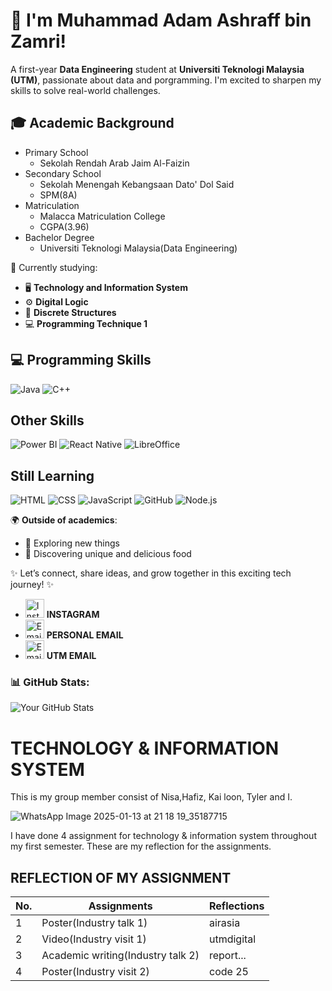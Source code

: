 # 👋 I'm Muhammad Adam Ashraff bin Zamri!

A first-year **Data Engineering** student at **Universiti Teknologi Malaysia (UTM)**, passionate about data and porgramming. I'm excited to sharpen my skills to solve real-world challenges.

##  🎓 Academic Background
- Primary School
  - Sekolah Rendah Arab Jaim Al-Faizin
- Secondary School
  - Sekolah Menengah Kebangsaan Dato' Dol Said
  - SPM(8A)
- Matriculation
  - Malacca Matriculation College
  - CGPA(3.96)
- Bachelor Degree
  - Universiti Teknologi Malaysia(Data Engineering)

📘 Currently studying:  
- 🖥️ **Technology and Information System**  
- ⚙️ **Digital Logic**  
- 🔢 **Discrete Structures**  
- 💻 **Programming Technique 1**

## 💻 Programming Skills
![Java](https://img.shields.io/badge/Java-ED8B00?style=for-the-badge&logo=java&logoColor=white) ![C++](https://img.shields.io/badge/C++-00599C?style=for-the-badge&logo=cplusplus&logoColor=white)
## Other Skills
![Power BI](https://img.shields.io/badge/Power%20BI-F2C811?style=for-the-badge&logo=powerbi&logoColor=black) ![React Native](https://img.shields.io/badge/React%20Native-61DAFB?style=for-the-badge&logo=react&logoColor=black)  ![LibreOffice](https://img.shields.io/badge/LibreOffice-18A303?style=for-the-badge&logo=libreoffice&logoColor=white)
## Still Learning
![HTML](https://img.shields.io/badge/HTML5-E34F26?style=for-the-badge&logo=html5&logoColor=white)  ![CSS](https://img.shields.io/badge/CSS3-1572B6?style=for-the-badge&logo=css3&logoColor=white)  ![JavaScript](https://img.shields.io/badge/JavaScript-F7DF1E?style=for-the-badge&logo=javascript&logoColor=black)  ![GitHub](https://img.shields.io/badge/GitHub-181717?style=for-the-badge&logo=github&logoColor=white) ![Node.js](https://img.shields.io/badge/Node.js-339933?style=for-the-badge&logo=nodedotjs&logoColor=white) 

🌍 **Outside of academics**:  
- 🚀 Exploring new things  
- 🍜 Discovering unique and delicious food  

✨ Let’s connect, share ideas, and grow together in this exciting tech journey! ✨
- <a href="https://instagram.com/your_instagram_adam._.ashraff" target="_blank"><img src="https://img.icons8.com/fluency/48/000000/instagram-new.png" alt="Instagram" width="30"/></a> **INSTAGRAM**
- <a href="mailto:adamzamri09@gmail.com" target="_blank"><img src="https://img.icons8.com/color/48/000000/gmail-new.png" alt="Email" width="30"/></a> **PERSONAL EMAIL**
- <a href="mailto:muhammadadamashraff@graduate.utm.my" target="_blank"><img src="https://img.icons8.com/color/48/000000/gmail-new.png" alt="Email" width="30"/></a> **UTM EMAIL**

### 📊 GitHub Stats:
![Your GitHub Stats](https://github-readme-stats.vercel.app/api?username=AdamAshraffZamri&show_icons=true&theme=radical)  

# TECHNOLOGY & INFORMATION SYSTEM
This is my group member consist of Nisa,Hafiz, Kai loon, Tyler and I.

![WhatsApp Image 2025-01-13 at 21 18 19_35187715](https://github.com/user-attachments/assets/59b4590e-7f3c-4425-9ec0-d2174b6d803b)

I have done 4 assignment for technology & information system throughout my first semester.
These are my reflection for the assignments.

## REFLECTION OF MY ASSIGNMENT

| No. | Assignments | Reflections |
|-----|---------------------|--------------------|
| 1   | Poster(Industry talk 1)             |   airasia                |
| 2   | Video(Industry visit 1)             |          utmdigital         |
| 3   | Academic writing(Industry talk 2)   |         report...          |
| 4   |  Poster(Industry visit 2)           |          code 25         |

